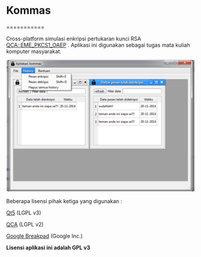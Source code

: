 # Kommas
===========

 Cross-platform simulasi enkripsi pertukaran kunci RSA [QCA::EME_PKCS1_OAEP](https://github.com/highfidelity/qca/blob/master/include/QtCrypto/qca_publickey.h#L57) .
 Aplikasi ini digunakan sebagai tugas mata kuliah komputer masyarakat.

![](https://raw.githubusercontent.com/rdhafidh/kommas/master/pictures/Picture2.png)
 
 
 Beberapa lisensi pihak ketiga yang digunakan :
 
  [Qt5](https://www.qt.io) (LGPL v3)
  
  [QCA](https://github.com/highfidelity/qca) (LGPL v2)
  
  [Google Breakpad](https://chromium.googlesource.com/breakpad/breakpad/) (Google Inc.)
  
 **Lisensi aplikasi ini adalah GPL v3**
 